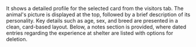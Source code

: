 It shows a detailed profile for the selected card from the visitors tab. The animal's picture is displayed at the top, followed by a brief description of its personality. Key details such as age, sex, and breed are presented in a clean, card-based layout. Below, a notes section is provided, where dated entries regarding the experience at shelter are listed with options for deletion.
